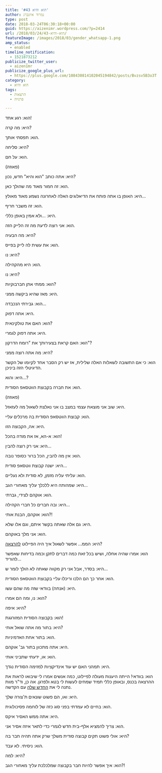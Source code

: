 ```yaml
---
title: 'הוא והיא #43'
author: נמרוד איזנברג
type: post
date: 2018-03-24T06:30:18+00:00
guid: https://aizenimr.wordpress.com/?p=2414
url: /2018/03/24/הוא-והיא-43/
featureImage: /images/2018/03/gender_whatsapp-1.png
amp_status:
  - enabled
timeline_notification:
  - 1521873212
publicize_twitter_user:
  - aizenimr
publicize_google_plus_url:
  - https://plus.google.com/108430814102045194842/posts/Bvzsv5B3o3T
category:
  - הוא והיא
tags:
  - הרצאות
  - פרנויה

---
```

<span lang="he-IL">הוא</span><span lang="en-US">: </span><span lang="he-IL">רגע אחד</span><span lang="en-US">!</span>

<span lang="he-IL">היא</span><span lang="en-US">: </span><span lang="he-IL">מה קרה</span><span lang="en-US">?</span>

<span lang="he-IL">הוא</span><span lang="en-US">: </span><span lang="he-IL">תפסתי אותך</span><span lang="en-US">.</span>

<span lang="he-IL">היא</span><span lang="en-US">: </span><span lang="he-IL">סליחה</span><span lang="en-US">?</span>

<span lang="he-IL">הוא</span><span lang="en-US">: </span><span lang="he-IL">על חם</span><span lang="en-US">.</span>

<span lang="en-US">(</span><span lang="he-IL">פאוזה</span><span lang="en-US">)</span>

<span lang="he-IL">היא</span><span lang="en-US">: </span><span lang="he-IL">אתה כותב </span><span lang="en-US">"</span><span lang="he-IL">הוא והיא</span><span lang="en-US">" </span><span lang="he-IL">חדש</span><span lang="en-US">, </span><span lang="he-IL">נכון</span><span lang="en-US">?</span>

<span lang="he-IL">הוא</span><span lang="en-US">: </span><span lang="he-IL">זה חמור מאוד מה שהולך כאן</span><span lang="en-US">.</span>

<span lang="he-IL">היא</span><span lang="en-US">: </span><span lang="he-IL">האופן בו אתה פותח את הדיאלוגים האלה לאחרונה נשמע מאוד מאולץ…</span>

<span lang="he-IL">הוא</span><span lang="en-US">: </span><span lang="he-IL">זה משבר חריף</span><span lang="en-US">.</span>

<span lang="he-IL">היא</span><span lang="en-US">: …</span><span lang="he-IL">ולא אמין באופן כללי</span><span lang="en-US">.</span>

<span lang="he-IL">הוא</span><span lang="en-US">: </span><span lang="he-IL">אני רוצה לדעת מה זה הלייק הזה</span><span lang="en-US">.</span>

<span lang="he-IL">היא</span><span lang="en-US">: </span><span lang="he-IL">מה הבעיה</span><span lang="en-US">?</span>

<span lang="he-IL">הוא</span><span lang="en-US">: </span><span lang="he-IL">את עשית לה לייק בפייס</span><span lang="en-US">.</span>

<span lang="he-IL">היא</span><span lang="en-US">: </span><span lang="he-IL">נו</span><span lang="en-US">?</span>

<span lang="he-IL">הוא</span><span lang="en-US">: </span><span lang="he-IL">היא מהקהילה</span><span lang="en-US">.</span>

<span lang="he-IL">היא</span><span lang="en-US">: </span><span lang="he-IL">נו</span><span lang="en-US">?</span>

<span lang="he-IL">הוא</span><span lang="en-US">: </span><span lang="he-IL">ממתי אתן חברבוקיות</span><span lang="en-US">?</span>

<span lang="he-IL">היא</span><span lang="en-US">: </span><span lang="he-IL">מאז שהיא ביקשה ממני</span><span lang="en-US">.</span>

<span lang="he-IL">הוא</span><span lang="en-US">: </span><span lang="he-IL">גבירתי הנכבדה</span><span lang="en-US">...</span>

<span lang="he-IL">היא</span><span lang="en-US">: </span><span lang="he-IL">אתה דפוק</span><span lang="en-US">.</span>

<span lang="he-IL">הוא</span><span lang="en-US">: </span><span lang="he-IL">האם את טולקינאית</span><span lang="en-US">?</span>

<span lang="he-IL">היא</span><span lang="en-US">: </span><span lang="he-IL">אתה דפוק לגמרי</span><span lang="en-US">. </span>

<span lang="he-IL">הוא</span><span lang="en-US">: </span><span lang="he-IL">האם קראת בצעירותך את </span><span lang="en-US">"</span><span lang="he-IL">רומח הדרקון</span><span lang="en-US">"?</span>

<span lang="he-IL">היא</span><span lang="en-US">: </span><span lang="he-IL">מה אתה רוצה ממני</span><span lang="en-US">?</span>

<span lang="he-IL">הוא</span><span lang="en-US">: </span><span lang="he-IL">כי אם התשובה לשאלות האלה שלילית</span><span lang="en-US">, </span><span lang="he-IL">אז יש רק הסבר אחד לקיומו של הקשר הדיגיטלי הזה ביניכן</span><span lang="en-US">.</span>

<span lang="he-IL">היא</span><span lang="en-US">: </span><span lang="he-IL">והוא…</span><span lang="en-US">?</span>

<span lang="he-IL">הוא</span><span lang="en-US">: </span><span lang="he-IL">את חברה בקבוצת הווטסאפ הסודית</span><span lang="en-US">.</span>

<span lang="en-US">(</span><span lang="he-IL">פאוזה</span><span lang="en-US">)</span>

<span lang="he-IL">היא</span><span lang="en-US">: שוב אני מוצאת עצמי במצב בו אני נאלצת לשאול מה לעזאזל.<br /> </span>

<span lang="he-IL">הוא</span><span lang="en-US">: קבוצת הווטסאפ הסודית בה מרכלים עליי.<br /> </span>

<span lang="he-IL">היא</span><span lang="en-US">: אה, הקבוצה הזו.<br /> </span>

<span lang="he-IL">הוא</span><span lang="en-US">: א-הא, אז את מודה בהכל!<br /> </span>

<span lang="he-IL">היא</span><span lang="en-US">: אני רק רוצה להבין...<br /> </span>

<span lang="he-IL">הוא</span><span lang="en-US">: אין מה להבין, הכל ברור כסופר נובה.<br /> </span>

<span lang="he-IL">היא</span><span lang="en-US">: ישנה קבוצת ווטסאפ סודית...<br /> </span>

<span lang="he-IL">הוא</span><span lang="en-US">: עליתי עליה מזמן, לא סודית ולא נעליים.<br /> </span>

<span lang="he-IL">היא</span><span lang="en-US">: שמהותה היא ללכלך עליך מאחורי הגב...<br /> </span>

<span lang="he-IL">הוא</span><span lang="en-US">: אוקהם לצידי, גברתי.<br /> </span>

<span lang="he-IL">היא</span><span lang="en-US">: ובה חברים כל חברי הקהילה...<br /> </span>

<span lang="he-IL">הוא</span><span lang="en-US">: אוקהם, הבנת אותי?!<br /> </span>

<span lang="he-IL">היא</span><span lang="en-US">: גם אלה שאתה בקשר איתם, וגם אלו שלא.<br /> </span>

<span lang="he-IL">הוא</span><span lang="en-US">: אני מלך באוקהם.<br /> </span>

<span lang="he-IL">היא</span><span lang="en-US">: הממ... אפשר לשאול איך היה הפיילוט <a href="/2018/03/10/%d7%a2%d7%9c-%d7%9b%d7%a0%d7%a1%d7%99%d7%9d-%d7%95%d7%93%d7%91%d7%a8%d7%99%d7%9d-%d7%a9%d7%91%d7%95%d7%a8%d7%99%d7%9d/">להרצאה</a>?<br /> </span>

<span lang="he-IL">הוא</span><span lang="en-US">: אמרו שהיה אחלה, ושיש בכל זאת כמה דברים לתקן וכמה בדיחות שאפשר להוריד...<br /> </span>

<span lang="he-IL">היא</span><span lang="en-US">: בסדר, אבל אני רק מקווה שאתה לא הולך לומר ש...<br /> </span>

<span lang="he-IL">הוא</span><span lang="en-US">: אחר כך הם הלכו וריכלו עליי בקבוצת הווטסאפ הסודית.<br /> </span>

<span lang="he-IL">היא</span><span lang="en-US">: (אנחה) בוודאי שזה מה שהם עשו.<br /> </span>

<span lang="he-IL">הוא</span><span lang="en-US">: נו, ומה הם אמרו?<br /> </span>

היא: איפה?

הוא: בקבוצה הסודית המזורגגת!

<span lang="he-IL">היא</span><span lang="en-US">: בתור מה אתה שואל אותי?<br /> </span>

<span lang="he-IL">הוא</span><span lang="en-US">: בתור אחת האדמיניות.<br /> </span>

<span lang="he-IL">היא</span><span lang="en-US">: אתה מתכוון בתור גב' אוקהם.<br /> </span>

<span lang="he-IL">הוא</span><span lang="en-US">: או, ידעתי שתביני אותי.<br /> </span>

<span lang="he-IL">היא</span><span lang="en-US">: תמהני האם יש עוד אינדיקציות למזימה הסודית נגדך.<br /> </span>

<span lang="he-IL">הוא</span><span lang="en-US">: בוודאי! הייתה היענות מעולה לפיילוט, כמה אנשים אמרו לי שיבואו לראות את ההרצאה בכנס, ובאופן כללי תמיד שמחים לעשות לי בטא ולפרגן. אה כן, וד"ר מוות נתנה לי את <a href="http://www.israelhayom.co.il/article/542153">החדש שלה</a> עם הקדשה.<br /> </span>

<span lang="he-IL">היא</span><span lang="en-US">: ואו, הם פשוט שונאים ת'צורה שלך.<br /> </span>

<span lang="he-IL">הוא</span><span lang="en-US">: בחיים לא עמדתי בפני סוג כזה של לוחמה פסיכולוגית.<br /> </span>

<span lang="he-IL">היא</span><span lang="en-US">: אתה ממש האסיר איקס.<br /> </span>

<span lang="he-IL">הוא</span><span lang="en-US">: צריך להמציא אלף-בית חדש לגמרי כדי לתאר איזה אסיר אני.<br /> </span>

<span lang="he-IL">היא</span><span lang="en-US">: אולי פשוט תקים קבוצה סודית משלך שרק אתה תהיה חבר בה?<br /> </span>

הוא: ניסיתי. לא עבד.

היא: למה?

הוא: איך אפשר להיות חבר בקבוצה שמלכלכת עליך מאחורי הגב?!